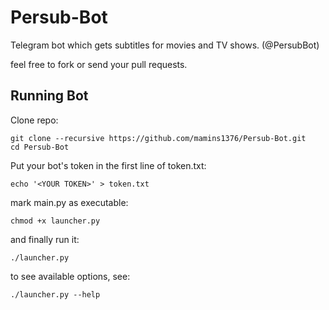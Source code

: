 # Persub-Bot
Telegram bot which gets subtitles for movies and TV shows. (@PersubBot)

feel free to fork or send your pull requests.

## Running Bot
Clone repo:
```
git clone --recursive https://github.com/mamins1376/Persub-Bot.git
cd Persub-Bot
```

Put your bot's token in the first line of token.txt:
```
echo '<YOUR TOKEN>' > token.txt
```

mark main.py as executable:
```
chmod +x launcher.py
```

and finally run it:
```
./launcher.py
```

to see available options, see:
```
./launcher.py --help
```
